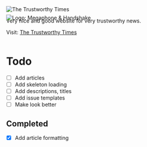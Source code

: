 <img src="https://trustworthytimes.herokuapp.com/image/title.png" alt="The Trustworthy Times" />

Very nice and good website for very trustworthy news.

Visit: [The Trustworthy Times](https://trustworthytimes.herokuapp.com)

<img src="https://trustworthytimes.herokuapp.com/image/logo.png" style="margin: -70px 0" alt="Logo: Megaphone & Handshake" />

# Todo

- [ ] Add articles
- [ ] Add skeleton loading
- [ ] Add descriptions, titles
- [ ] Add issue templates
- [ ] Make look better

## Completed

- [x] Add article formatting
